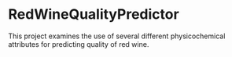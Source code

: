 # RedWineQualityPredictor
This project examines the use of several different physicochemical attributes for predicting quality of red wine. 
